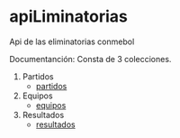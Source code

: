 # apiLiminatorias
Api de las eliminatorias conmebol

Documentanción:
Consta de 3 colecciones.
1. Partidos
   - [partidos](https://documenter.getpostman.com/view/27865551/2s9YJW4kVd)
2. Equipos
   - [equipos](https://documenter.getpostman.com/view/27865551/2s9YJW4kRM)
3. Resultados
   - [resultados](https://documenter.getpostman.com/view/27865551/2s9YJW4kVe)
